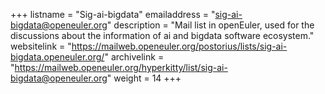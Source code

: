 +++
listname = "Sig-ai-bigdata"
emailaddress = "sig-ai-bigdata@openeuler.org"
description = "Mail list in openEuler, used for the discussions about the information of ai and bigdata software ecosystem."
websitelink = "https://mailweb.openeuler.org/postorius/lists/sig-ai-bigdata.openeuler.org/"
archivelink = "https://mailweb.openeuler.org/hyperkitty/list/sig-ai-bigdata@openeuler.org"
weight =  14
+++
